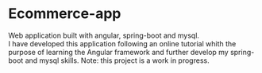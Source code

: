 # Ecommerce-app
Web application built with angular, spring-boot and mysql.  
I have developed this application following an online tutorial whith the purpose of learning the Angular framework and further develop my spring-boot and mysql skills.
Note: this project is a work in progress.
